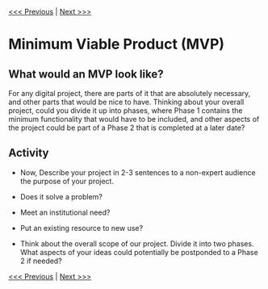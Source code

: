 [<<< Previous](../README.md) | [Next >>>](02-audience.md)

# Minimum Viable Product (MVP)

## What would an MVP look like? 

For any digital project, there are parts of it that are absolutely necessary, and other parts that would be nice to have. Thinking about your overall project, could you divide it up into phases, where Phase 1 contains the minimum functionality that would have to be included, and other aspects of the project could be part of a Phase 2 that is completed at a later date?

## Activity


* Now, Describe your project in 2-3 sentences to a non-expert audience the purpose of your project. 

 * Does it solve a problem? 
 * Meet an institutional need? 
 * Put an existing resource to new use?  
 
 * Think about the overall scope of our project. Divide it into two phases. What aspects of your ideas could potentially be postponded to a Phase 2 if needed? 


[<<< Previous](../README.md) | [Next >>>](02-audience.md)
